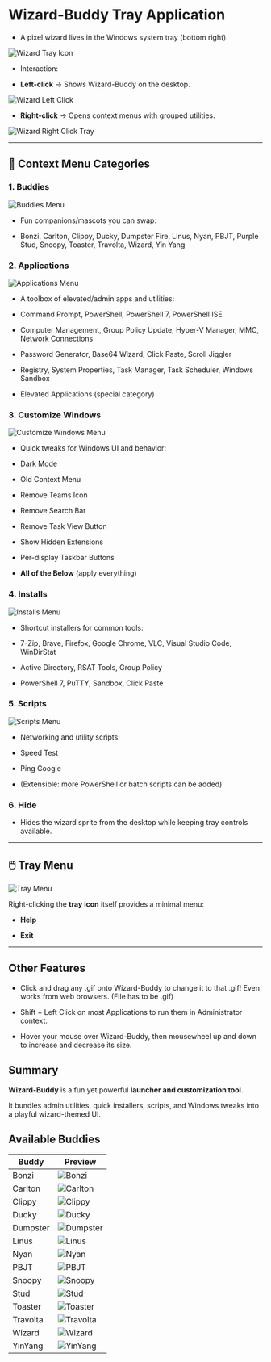
# Wizard-Buddy Tray Application

- A pixel wizard lives in the Windows system tray (bottom right). 

![Wizard Tray Icon](https://raw.githubusercontent.com/Tachaeon/Wizard-Buddy/refs/heads/main/Images/WizardTray.png)

- Interaction:

-  **Left-click** → Shows Wizard-Buddy on the desktop.

![Wizard Left Click](https://raw.githubusercontent.com/Tachaeon/Wizard-Buddy/refs/heads/main/Images/WizardLeftClickTray.png)

-  **Right-click** → Opens context menus with grouped utilities.

![Wizard Right Click Tray](https://raw.githubusercontent.com/Tachaeon/Wizard-Buddy/refs/heads/main/Images/WizardRightClickTray.png)

  

---

  

## 📂 Context Menu Categories

  

### 1. Buddies

![Buddies Menu](https://raw.githubusercontent.com/Tachaeon/Wizard-Buddy/refs/heads/main/Images/WizardRightClickContextMenuBuddies.png)

- Fun companions/mascots you can swap:

- Bonzi, Carlton, Clippy, Ducky, Dumpster Fire, Linus, Nyan, PBJT, Purple Stud, Snoopy, Toaster, Travolta, Wizard, Yin Yang

  

### 2. Applications

![Applications Menu](https://raw.githubusercontent.com/Tachaeon/Wizard-Buddy/refs/heads/main/Images/WizardRightClickContextMenuApps.png)

- A toolbox of elevated/admin apps and utilities:

- Command Prompt, PowerShell, PowerShell 7, PowerShell ISE

- Computer Management, Group Policy Update, Hyper-V Manager, MMC, Network Connections

- Password Generator, Base64 Wizard, Click Paste, Scroll Jiggler

- Registry, System Properties, Task Manager, Task Scheduler, Windows Sandbox

- Elevated Applications (special category)

  

### 3. Customize Windows

![Customize Windows Menu](https://raw.githubusercontent.com/Tachaeon/Wizard-Buddy/refs/heads/main/Images/WizardRightClickContextMenuCustWin.png)

- Quick tweaks for Windows UI and behavior:

- Dark Mode

- Old Context Menu

- Remove Teams Icon

- Remove Search Bar

- Remove Task View Button

- Show Hidden Extensions

- Per-display Taskbar Buttons

-  **All of the Below** (apply everything)

  

### 4. Installs

![Installs Menu](https://raw.githubusercontent.com/Tachaeon/Wizard-Buddy/refs/heads/main/Images/WizardRightClickContextMenuInstalls.png)

- Shortcut installers for common tools:

- 7-Zip, Brave, Firefox, Google Chrome, VLC, Visual Studio Code, WinDirStat

- Active Directory, RSAT Tools, Group Policy

- PowerShell 7, PuTTY, Sandbox, Click Paste

  

### 5. Scripts

![Scripts Menu](https://raw.githubusercontent.com/Tachaeon/Wizard-Buddy/refs/heads/main/Images/WizardRightClickContextMenuScripts.png)

- Networking and utility scripts:

- Speed Test

- Ping Google

- (Extensible: more PowerShell or batch scripts can be added)

  

### 6. Hide

- Hides the wizard sprite from the desktop while keeping tray controls available.

  

---

  

## 🖱️ Tray Menu

![Tray Menu](https://raw.githubusercontent.com/Tachaeon/Wizard-Buddy/refs/heads/main/Images/WizardRightClickTray.png)

Right-clicking the **tray icon** itself provides a minimal menu:

-  **Help**

-  **Exit**

  

---

  

## Other Features

- Click and drag any .gif onto Wizard-Buddy to change it to that .gif! Even works from web browsers. (File has to be .gif)

- Shift + Left Click on most Applications to run them in Administrator context.

- Hover your mouse over Wizard-Buddy, then mousewheel up and down to increase and decrease its size.

## Summary

**Wizard-Buddy** is a fun yet powerful **launcher and customization tool**.

It bundles admin utilities, quick installers, scripts, and Windows tweaks into a playful wizard-themed UI.
## Available Buddies
| Buddy    | Preview |
|----------|---------|
| Bonzi    | ![Bonzi](https://raw.githubusercontent.com/Tachaeon/Wizard-Buddy/refs/heads/main/Images/Gifs/Bonzi.gif)        |
| Carlton  |![Carlton](https://raw.githubusercontent.com/Tachaeon/Wizard-Buddy/refs/heads/main/Images/Gifs/Carlton.gif)         |
| Clippy   |![Clippy](https://raw.githubusercontent.com/Tachaeon/Wizard-Buddy/refs/heads/main/Images/Gifs/Clippy.gif)         |
| Ducky    |![Ducky](https://raw.githubusercontent.com/Tachaeon/Wizard-Buddy/refs/heads/main/Images/Gifs/Ducky.gif)         |
| Dumpster |![Dumpster](https://raw.githubusercontent.com/Tachaeon/Wizard-Buddy/refs/heads/main/Images/Gifs/Dumpster.gif)         |
| Linus    |![Linus](https://raw.githubusercontent.com/Tachaeon/Wizard-Buddy/refs/heads/main/Images/Gifs/Linus.gif)         |
| Nyan     |![Nyan](https://raw.githubusercontent.com/Tachaeon/Wizard-Buddy/refs/heads/main/Images/Gifs/Nyan.gif)         |
| PBJT     |![PBJT](https://raw.githubusercontent.com/Tachaeon/Wizard-Buddy/refs/heads/main/Images/Gifs/PBJT.gif)         |
| Snoopy   |![Snoopy](https://raw.githubusercontent.com/Tachaeon/Wizard-Buddy/refs/heads/main/Images/Gifs/Snoopy.gif)         |
| Stud     |![Stud](https://raw.githubusercontent.com/Tachaeon/Wizard-Buddy/refs/heads/main/Images/Gifs/Stud.gif)         |
| Toaster  |![Toaster](https://raw.githubusercontent.com/Tachaeon/Wizard-Buddy/refs/heads/main/Images/Gifs/Toaster.gif)         |
| Travolta |![Travolta](https://raw.githubusercontent.com/Tachaeon/Wizard-Buddy/refs/heads/main/Images/Gifs/Travolta.gif)         |
| Wizard   | ![Wizard](https://raw.githubusercontent.com/Tachaeon/Wizard-Buddy/refs/heads/main/Images/Gifs/Wizard.gif) |
| YinYang  |![YinYang](https://raw.githubusercontent.com/Tachaeon/Wizard-Buddy/refs/heads/main/Images/Gifs/YinYang.gif)         |
